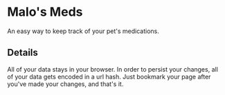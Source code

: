 # Malo's Meds

An easy way to keep track of your pet's medications.

## Details

All of your data stays in your browser. In order to persist your changes, all of your data gets encoded in a url hash. Just bookmark your page after you've made your changes, and that's it.
